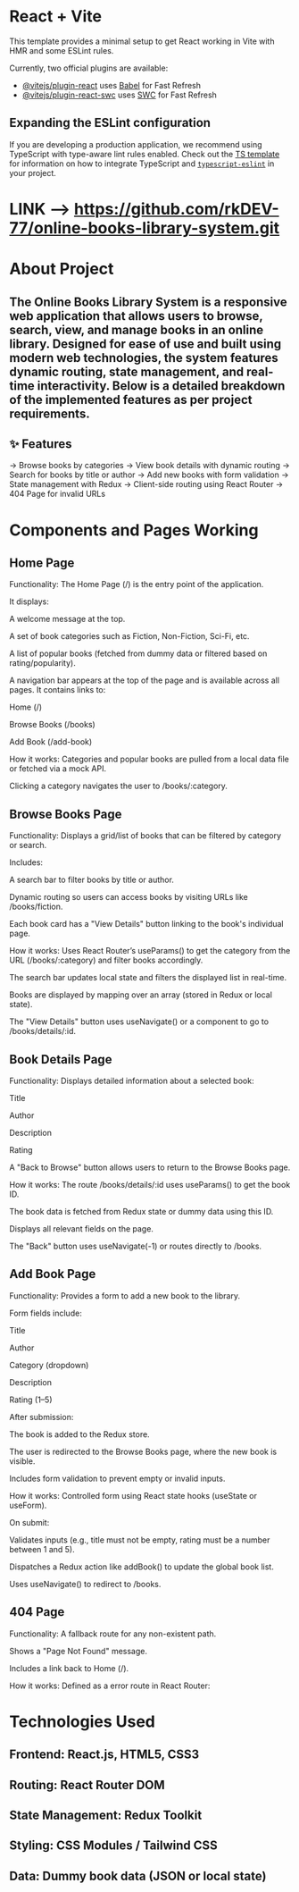 # React + Vite

This template provides a minimal setup to get React working in Vite with HMR and some ESLint rules.

Currently, two official plugins are available:

- [@vitejs/plugin-react](https://github.com/vitejs/vite-plugin-react/blob/main/packages/plugin-react) uses [Babel](https://babeljs.io/) for Fast Refresh
- [@vitejs/plugin-react-swc](https://github.com/vitejs/vite-plugin-react/blob/main/packages/plugin-react-swc) uses [SWC](https://swc.rs/) for Fast Refresh

## Expanding the ESLint configuration

If you are developing a production application, we recommend using TypeScript with type-aware lint rules enabled. Check out the [TS template](https://github.com/vitejs/vite/tree/main/packages/create-vite/template-react-ts) for information on how to integrate TypeScript and [`typescript-eslint`](https://typescript-eslint.io) in your project.


# LINK --> https://github.com/rkDEV-77/online-books-library-system.git


# About Project

## The Online Books Library System is a responsive web application that allows users to browse, search, view, and manage books in an online library. Designed for ease of use and built using modern web technologies, the system features dynamic routing, state management, and real-time interactivity. Below is a detailed breakdown of the implemented features as per project requirements.

## ✨ Features

-> Browse books by categories
-> View book details with dynamic routing
-> Search for books by title or author
-> Add new books with form validation
-> State management with Redux
-> Client-side routing using React Router
-> 404 Page for invalid URLs


# Components and Pages Working 
## Home Page
Functionality:
The Home Page (/) is the entry point of the application.

It displays:

A welcome message at the top.

A set of book categories such as Fiction, Non-Fiction, Sci-Fi, etc.

A list of popular books (fetched from dummy data or filtered based on rating/popularity).

A navigation bar appears at the top of the page and is available across all pages. It contains links to:

Home (/)

Browse Books (/books)

Add Book (/add-book)

How it works:
Categories and popular books are pulled from a local data file or fetched via a mock API.

Clicking a category navigates the user to /books/:category.

## Browse Books Page
Functionality:
Displays a grid/list of books that can be filtered by category or search.

Includes:

A search bar to filter books by title or author.

Dynamic routing so users can access books by visiting URLs like /books/fiction.

Each book card has a "View Details" button linking to the book's individual page.

How it works:
Uses React Router’s useParams() to get the category from the URL (/books/:category) and filter books accordingly.

The search bar updates local state and filters the displayed list in real-time.

Books are displayed by mapping over an array (stored in Redux or local state).

The "View Details" button uses useNavigate() or a <Link> component to go to /books/details/:id.



## Book Details Page
Functionality:
Displays detailed information about a selected book:

Title

Author

Description

Rating

A "Back to Browse" button allows users to return to the Browse Books page.

How it works:
The route /books/details/:id uses useParams() to get the book ID.

The book data is fetched from Redux state or dummy data using this ID.

Displays all relevant fields on the page.

The "Back" button uses useNavigate(-1) or routes directly to /books.



## Add Book Page
Functionality:
Provides a form to add a new book to the library.

Form fields include:

Title

Author

Category (dropdown)

Description

Rating (1–5)

After submission:

The book is added to the Redux store.

The user is redirected to the Browse Books page, where the new book is visible.

Includes form validation to prevent empty or invalid inputs.

How it works:
Controlled form using React state hooks (useState or useForm).

On submit:

Validates inputs (e.g., title must not be empty, rating must be a number between 1 and 5).

Dispatches a Redux action like addBook() to update the global book list.

Uses useNavigate() to redirect to /books.

## 404 Page
Functionality:
A fallback route for any non-existent path.

Shows a "Page Not Found" message.

Includes a link back to Home (/).

How it works:
Defined as a error route in React Router:

# Technologies Used
## Frontend: React.js, HTML5, CSS3

## Routing: React Router DOM

## State Management: Redux Toolkit

## Styling: CSS Modules / Tailwind CSS 

## Data: Dummy book data (JSON or local state)

